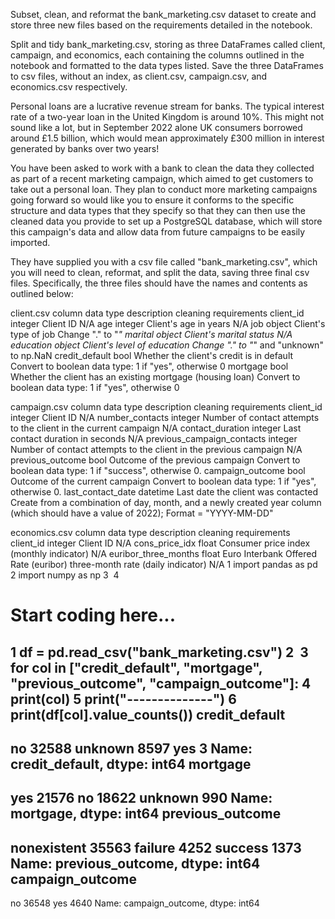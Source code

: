 Subset, clean, and reformat the bank_marketing.csv dataset to create and store three new files based on the requirements detailed in the notebook.

Split and tidy bank_marketing.csv, storing as three DataFrames called client, campaign, and economics, each containing the columns outlined in the notebook and formatted to the data types listed.
Save the three DataFrames to csv files, without an index, as client.csv, campaign.csv, and economics.csv respectively.

Personal loans are a lucrative revenue stream for banks. The typical interest rate of a two-year loan in the United Kingdom is around 10%. This might not sound like a lot, but in September 2022 alone UK consumers borrowed around £1.5 billion, which would mean approximately £300 million in interest generated by banks over two years!

You have been asked to work with a bank to clean the data they collected as part of a recent marketing campaign, which aimed to get customers to take out a personal loan. They plan to conduct more marketing campaigns going forward so would like you to ensure it conforms to the specific structure and data types that they specify so that they can then use the cleaned data you provide to set up a PostgreSQL database, which will store this campaign's data and allow data from future campaigns to be easily imported.

They have supplied you with a csv file called "bank_marketing.csv", which you will need to clean, reformat, and split the data, saving three final csv files. Specifically, the three files should have the names and contents as outlined below:

client.csv
column	data type	description	cleaning requirements
client_id	integer	Client ID	N/A
age	integer	Client's age in years	N/A
job	object	Client's type of job	Change "." to "_"
marital	object	Client's marital status	N/A
education	object	Client's level of education	Change "." to "_" and "unknown" to np.NaN
credit_default	bool	Whether the client's credit is in default	Convert to boolean data type:
1 if "yes", otherwise 0
mortgage	bool	Whether the client has an existing mortgage (housing loan)	Convert to boolean data type:
1 if "yes", otherwise 0

campaign.csv
column	data type	description	cleaning requirements
client_id	integer	Client ID	N/A
number_contacts	integer	Number of contact attempts to the client in the current campaign	N/A
contact_duration	integer	Last contact duration in seconds	N/A
previous_campaign_contacts	integer	Number of contact attempts to the client in the previous campaign	N/A
previous_outcome	bool	Outcome of the previous campaign	Convert to boolean data type:
1 if "success", otherwise 0.
campaign_outcome	bool	Outcome of the current campaign	Convert to boolean data type:
1 if "yes", otherwise 0.
last_contact_date	datetime	Last date the client was contacted	Create from a combination of day, month, and a newly created year column (which should have a value of 2022);
Format = "YYYY-MM-DD"

economics.csv
column	data type	description	cleaning requirements
client_id	integer	Client ID	N/A
cons_price_idx	float	Consumer price index (monthly indicator)	N/A
euribor_three_months	float	Euro Interbank Offered Rate (euribor) three-month rate (daily indicator)	N/A
1
import pandas as pd
2
import numpy as np
3
​
4
# Start coding here...
1
df = pd.read_csv("bank_marketing.csv")
2
​
3
for col in ["credit_default", "mortgage", "previous_outcome", "campaign_outcome"]:
4
    print(col)
5
    print("--------------")
6
    print(df[col].value_counts())
credit_default
--------------
no         32588
unknown     8597
yes            3
Name: credit_default, dtype: int64
mortgage
--------------
yes        21576
no         18622
unknown      990
Name: mortgage, dtype: int64
previous_outcome
--------------
nonexistent    35563
failure         4252
success         1373
Name: previous_outcome, dtype: int64
campaign_outcome
--------------
no     36548
yes     4640
Name: campaign_outcome, dtype: int64

